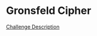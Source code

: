 Gronsfeld Cipher
================

[Challenge Description](https://www.codeeval.com/open_challenges/181)